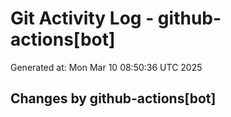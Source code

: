 # Git Activity Log - github-actions[bot]
Generated at: Mon Mar 10 08:50:36 UTC 2025
## Changes by github-actions[bot]
```diff
```
